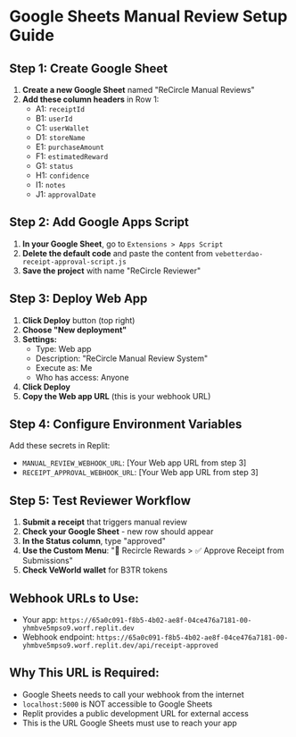 # Google Sheets Manual Review Setup Guide

## Step 1: Create Google Sheet

1. **Create a new Google Sheet** named "ReCircle Manual Reviews"
2. **Add these column headers** in Row 1:
   - A1: `receiptId`
   - B1: `userId` 
   - C1: `userWallet`
   - D1: `storeName`
   - E1: `purchaseAmount`
   - F1: `estimatedReward`
   - G1: `status`
   - H1: `confidence`
   - I1: `notes`
   - J1: `approvalDate`

## Step 2: Add Google Apps Script

1. **In your Google Sheet**, go to `Extensions > Apps Script`
2. **Delete the default code** and paste the content from `vebetterdao-receipt-approval-script.js`
3. **Save the project** with name "ReCircle Reviewer"

## Step 3: Deploy Web App

1. **Click Deploy** button (top right)
2. **Choose "New deployment"**
3. **Settings:**
   - Type: Web app
   - Description: "ReCircle Manual Review System"
   - Execute as: Me
   - Who has access: Anyone
4. **Click Deploy**
5. **Copy the Web app URL** (this is your webhook URL)

## Step 4: Configure Environment Variables

Add these secrets in Replit:
- `MANUAL_REVIEW_WEBHOOK_URL`: [Your Web app URL from step 3]
- `RECEIPT_APPROVAL_WEBHOOK_URL`: [Your Web app URL from step 3]

## Step 5: Test Reviewer Workflow

1. **Submit a receipt** that triggers manual review
2. **Check your Google Sheet** - new row should appear
3. **In the Status column**, type "approved"
4. **Use the Custom Menu**: "🔄 Recircle Rewards > ✅ Approve Receipt from Submissions"
5. **Check VeWorld wallet** for B3TR tokens

## Webhook URLs to Use:
- Your app: `https://65a0c091-f8b5-4b02-ae8f-04ce476a7181-00-yhmbve5mpso9.worf.replit.dev`
- Webhook endpoint: `https://65a0c091-f8b5-4b02-ae8f-04ce476a7181-00-yhmbve5mpso9.worf.replit.dev/api/receipt-approved`

## Why This URL is Required:
- Google Sheets needs to call your webhook from the internet
- `localhost:5000` is NOT accessible to Google Sheets
- Replit provides a public development URL for external access
- This is the URL Google Sheets must use to reach your app